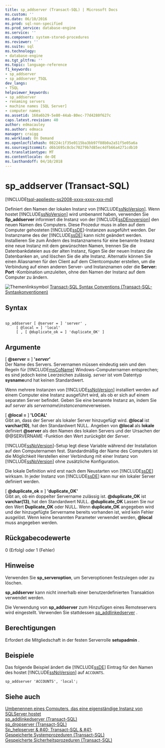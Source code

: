 ```yaml
---
title: sp_addserver (Transact-SQL) | Microsoft Docs
ms.custom: ''
ms.date: 06/10/2016
ms.prod: sql-non-specified
ms.prod_service: database-engine
ms.service: ''
ms.component: system-stored-procedures
ms.reviewer: ''
ms.suite: sql
ms.technology:
- database-engine
ms.tgt_pltfrm: ''
ms.topic: language-reference
f1_keywords:
- sp_addserver
- sp_addserver_TSQL
dev_langs:
- TSQL
helpviewer_keywords:
- sp_addserver
- renaming servers
- machine names [SQL Server]
- computer names
ms.assetid: 160a6b29-5e80-44ab-80ec-77d4280f627c
caps.latest.revision: 40
author: edmacauley
ms.author: edmaca
manager: craigg
ms.workload: On Demand
ms.openlocfilehash: 08224c1f35e0115ba3bb97f88b0a2a51f5e05a6a
ms.sourcegitcommit: d6b1695c8cbc70279b7d85ec4dfb66a4271cdb10
ms.translationtype: MT
ms.contentlocale: de-DE
ms.lasthandoff: 04/10/2018
---
```

# <a name="spaddserver-transact-sql"></a>sp_addserver (Transact-SQL)
[!INCLUDE[tsql-appliesto-ss2008-xxxx-xxxx-xxx-md](../../includes/tsql-appliesto-ss2008-xxxx-xxxx-xxx-md.md)]

  Definiert den Namen der lokalen Instanz von [!INCLUDE[ssNoVersion](../../includes/ssnoversion-md.md)]. Wenn hostet [!INCLUDE[ssNoVersion](../../includes/ssnoversion-md.md)] wird umbenannt haben, verwenden Sie **Sp_addserver** informiert die Instanz von der [!INCLUDE[ssDEnoversion](../../includes/ssdenoversion-md.md)] den neuen Namen des Computers. Diese Prozedur muss in allen auf dem Computer gehosteten [!INCLUDE[ssDE](../../includes/ssde-md.md)]-Instanzen ausgeführt werden. Der Instanzname des der [!INCLUDE[ssDE](../../includes/ssde-md.md)] kann nicht geändert werden. Installieren Sie zum Ändern des Instanznamens für eine benannte Instanz eine neue Instanz mit dem gewünschten Namen, trennen Sie die Datenbankdateien aus der alten Instanz, fügen Sie der neuen Instanz die Datenbanken an, und löschen Sie die alte Instanz. Alternativ können Sie einen Aliasnamen für den Client auf dem Clientcomputer erstellen, um die Verbindung auf einen anderen Server- und Instanznamen oder die **Server: Port** -Kombination umzuleiten, ohne den Namen der Instanz auf dem Computer zu ändern.  
  
 ![Themenlinksymbol](../../database-engine/configure-windows/media/topic-link.gif "Topic link icon") [Transact-SQL Syntax Conventions (Transact-SQL-Syntaxkonventionen)](../../t-sql/language-elements/transact-sql-syntax-conventions-transact-sql.md)  
  
## <a name="syntax"></a>Syntax  
  
```  
  
sp_addserver [ @server = ] 'server' ,  
     [ @local = ] 'local'   
     [ , [ @duplicate_ok = ] 'duplicate_OK' ]  
```  
  
## <a name="arguments"></a>Argumente  
 [ **@server =** ] **'***server***'**  
 Der Name des Servers. Servernamen müssen eindeutig sein und den Regeln für [!INCLUDE[msCoName](../../includes/msconame-md.md)] Windows-Computernamen entsprechen; es sind jedoch keine Leerzeichen zulässig. *server* ist vom Datentyp **sysname**und hat keinen Standardwert.  
  
 Wenn mehrere Instanzen von [!INCLUDE[ssNoVersion](../../includes/ssnoversion-md.md)] installiert werden auf einem Computer eine Instanz ausgeführt wird, als ob er sich auf einem separaten Server befindet. Geben Sie eine benannte Instanz an, indem Sie auf *server* als *servername\instancename*verweisen.  
  
 [ **@local =** ] **'LOCAL'**  
 Gibt an, dass der Server als lokaler Server hinzugefügt wird. **@local** ist **varchar(10)**, hat den Standardwert NULL. Angeben von **@local** als **lokale** definiert **@server** als den Namen des lokalen Servers und der Ursachen der @@SERVERNAME -Funktion den Wert zurückgibt der *Server*.  
  
 [!INCLUDE[ssNoVersion](../../includes/ssnoversion-md.md)]-Setup legt diese Variable während der Installation auf den Computernamen fest. Standardmäßig der Name des Computers ist die Möglichkeit Herstellen einer Verbindung mit einer Instanz von [!INCLUDE[ssNoVersion](../../includes/ssnoversion-md.md)] ohne zusätzliche Konfiguration.  
  
 Die lokale Definition wird erst nach dem Neustarten von [!INCLUDE[ssDE](../../includes/ssde-md.md)] wirksam. In jeder Instanz von [!INCLUDE[ssDE](../../includes/ssde-md.md)] kann nur ein lokaler Server definiert werden.  
  
 [ **@duplicate_ok =** ] **'duplicate_OK'**  
 Gibt an, ob ein doppelter Servername zulässig ist. **@duplicate_OK** ist **varchar(13)**, hat den Standardwert NULL. **@duplicate_OK** Lassen Sie nur den Wert **Duplicate_OK** oder NULL. Wenn **duplicate_OK** angegeben wird und der hinzugefügte Servername bereits vorhanden ist, wird kein Fehler ausgelöst. Wenn keine benannten Parameter verwendet werden, **@local** muss angegeben werden.  
  
## <a name="return-code-values"></a>Rückgabecodewerte  
 0 (Erfolg) oder 1 (Fehler)  
  
## <a name="remarks"></a>Hinweise  
 Verwenden Sie **sp_serveroption**, um Serveroptionen festzulegen oder zu löschen.  
  
 **sp_addserver** kann nicht innerhalb einer benutzerdefinierten Transaktion verwendet werden.  
  
 Die Verwendung von **sp_addserver** zum Hinzufügen eines Remoteservers wird eingestellt. Verwenden Sie stattdessen [sp_addlinkedserver](../../relational-databases/system-stored-procedures/sp-addlinkedserver-transact-sql.md) .  
  
## <a name="permissions"></a>Berechtigungen  
 Erfordert die Mitgliedschaft in der festen Serverrolle **setupadmin** .  
  
## <a name="examples"></a>Beispiele  
 Das folgende Beispiel ändert die [!INCLUDE[ssDE](../../includes/ssde-md.md)] Eintrag für den Namen des hostet [!INCLUDE[ssNoVersion](../../includes/ssnoversion-md.md)] auf `ACCOUNTS`.  
  
```  
sp_addserver 'ACCOUNTS', 'local';  
```  
  
## <a name="see-also"></a>Siehe auch  
 [Umbenennen eines Computers, das eine eigenständige Instanz von SQLServer hostet](../../database-engine/install-windows/rename-a-computer-that-hosts-a-stand-alone-instance-of-sql-server.md)   
 [sp_addlinkedserver &#40;Transact-SQL&#41;](../../relational-databases/system-stored-procedures/sp-addlinkedserver-transact-sql.md)   
 [sp_dropserver &#40;Transact-SQL&#41;](../../relational-databases/system-stored-procedures/sp-dropserver-transact-sql.md)   
 [Sp_helpserver & #40; Transact-SQL & #41;](../../relational-databases/system-stored-procedures/sp-helpserver-transact-sql.md)   
 [Gespeicherte Systemprozeduren &#40;Transact-SQL&#41;](../../relational-databases/system-stored-procedures/system-stored-procedures-transact-sql.md)   
 [Gespeicherte Sicherheitsprozeduren &#40;Transact-SQL&#41;](../../relational-databases/system-stored-procedures/security-stored-procedures-transact-sql.md)  
  
  
